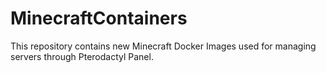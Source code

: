 # MinecraftContainers
This repository contains new Minecraft Docker Images used for managing servers through Pterodactyl Panel.

